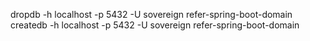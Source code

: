 
dropdb -h localhost -p 5432 -U sovereign refer-spring-boot-domain
createdb -h localhost -p 5432 -U sovereign refer-spring-boot-domain
